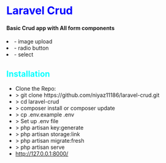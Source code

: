 <h1 style="color:blue">Laravel Crud</h1>


<h4>Basic Crud app with All form components </h4>
<li>- image upload</li>
<li>- radio button</li>
<li>- select</li>
<!-- <h3>Front End</h3>
 -->
<!-- <img src="FrontEnd.png" />
 -->
<!-- <h3>Back End</h3>
 -->
<!-- <img src="admin-screenshot.png" />
 -->
<!-- <h3>Database Tables</h3>
 -->
<!-- <img src="Tables_Screenshot.png" />
 -->
<h2 style="color:cyan">Installation</h2>
<ul>
    <li>Clone the Repo: <br> </li>
    <li style=""> > git clone https://github.com/niyaz11186/laravel-crud.git</li>
    <li> > cd laravel-crud</li>
    <li> > composer install or composer update</li>
    <li> > cp .env.example .env</li>
    <li> > Set up .env file</li>
    <li> > php artisan key:generate</li>
    <li> > php artisan storage:link</li>
    <li> > php artisan migrate:fresh</li>
    <li> > php artisan serve</li>
    <li> <a href="http://127.0.0.1:8000/">http://127.0.0.1:8000/</a> </li>
</ul>
